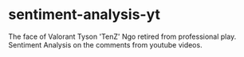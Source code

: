 # sentiment-analysis-yt


The face of Valorant Tyson 'TenZ' Ngo retired from professional play. Sentiment Analysis on the comments from youtube videos. 
